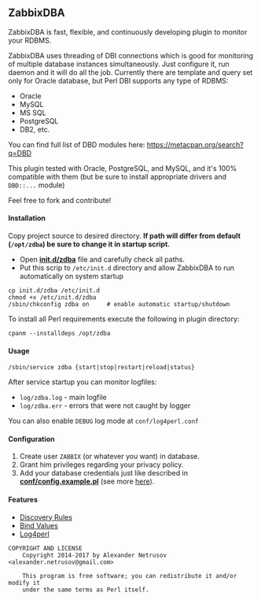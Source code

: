 ## ZabbixDBA
ZabbixDBA is fast, flexible, and continuously developing plugin to monitor your RDBMS.

ZabbixDBA uses threading of DBI connections which is good for monitoring of multiple database instances simultaneously. Just configure it, run daemon and it will do all the job.
Currently there are template and query set only for Oracle database, but Perl DBI supports any type of RDBMS:
- Oracle
- MySQL
- MS SQL
- PostgreSQL
- DB2, etc.

You can find full list of DBD modules here: https://metacpan.org/search?q=DBD

This plugin tested with Oracle, PostgreSQL, and MySQL, and it's 100% compatible with them (but be sure to install appropriate drivers and `DBD::...` module)

Feel free to fork and contribute!

#### Installation
Copy project source to desired directory.
**If path will differ from default (`/opt/zdba`) be sure to change it in startup script.**

- Open **[init.d/zdba](init.d/zdba)** file and carefully check all paths.
- Put this scrip to `/etc/init.d` directory and allow ZabbixDBA to run automatically on system startup
```
cp init.d/zdba /etc/init.d
chmod +x /etc/init.d/zdba
/sbin/chkconfig zdba on     # enable automatic startup/shutdown
```

To install all Perl requirements execute the following in plugin directory:
```
cpanm --installdeps /opt/zdba
```

#### Usage
```
/sbin/service zdba {start|stop|restart|reload|status}
```
After service startup you can monitor logfiles:
- `log/zdba.log` - main logfile
- `log/zdba.err` - errors that were not caught by logger

You can also enable `DEBUG` log mode at `conf/log4perl.conf`

#### Configuration
1. Create user `ZABBIX` (or whatever you want) in database.
2. Grant him privileges regarding your privacy policy.
3. Add your database credentials just like described in **[conf/config.example.pl](conf/config.example.pl)** (see more [here](docs/Configuration.md)).

#### Features

- [Discovery Rules](docs/DiscoveryRules.md)
- [Bind Values](https://metacpan.org/pod/DBI#Placeholders-and-Bind-Values)
- [Log4perl](https://metacpan.org/pod/Log::Log4perl)



```
COPYRIGHT AND LICENSE
    Copyright 2014-2017 by Alexander Netrusov <alexander.netrusov@gmail.com>

    This program is free software; you can redistribute it and/or modify it
    under the same terms as Perl itself.
```

